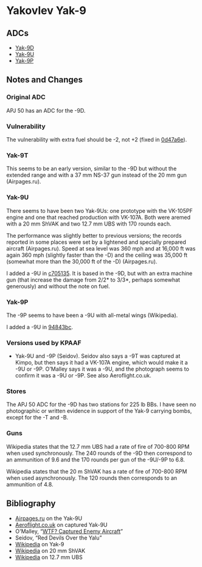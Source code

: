 # Yakovlev Yak-9

## ADCs

- [Yak-9D](Yak-9D.json)
- [Yak-9U](Yak-9U.json)
- [Yak-9P](Yak-9P.json)


## Notes and Changes

### Original ADC

APJ 50 has an ADC for the -9D.

### Vulnerability

The vulnerability with extra fuel should be -2, not +2 (fixed in [0d47a6e](https://github.com/alanwatsonforster/apxo/commit/0d47a6e3a58299644825bf1d6405d230743c1a48)).

### Yak-9T

This seems to be an early version, similar to the -9D but without the extended range and with a 37 mm NS-37 gun instead of the 20 mm gun (Airpages.ru).

### Yak-9U

There seems to have been two Yak-9Us: one prototype with the VK-105PF engine and one that reached production with VK-107A. Both were aremed with a 20 mm ShVAK and two 12.7 mm UBS with 170 rounds each. 

The performance was slightly better to previous versions; the records reported in some places were set by a lightened and specially prepared aircraft (Airpages.ru). Speed at sea level was 360 mph and at 16,000 ft was again 360 mph (slightly faster than the -D) and the ceiling was 35,000 ft (somewhat more than the 30,000 ft of the -D) (Airpages.ru). 

I added a -9U in [c705135](https://github.com/alanwatsonforster/apxo/commit/c7051355df7d7c981cb48046d6883e7ba459aa24). It is based in the -9D, but with an extra machine gun (that increase the damage from 2/2* to 3/3*, perhaps somewhat generously) and without the note on fuel.

### Yak-9P

The -9P seems to have been a -9U with all-metal wings (Wikipedia).

I added a -9U in [94843bc](https://github.com/alanwatsonforster/apxo/commit/94843bc0c4b4e70d8a669ec2de628d24c948e3e5).

### Versions used by KPAAF

- Yak-9U and -9P (Seidov).  Seidov also says a -9T was captured at Kimpo, but then says it had a VK-107A engine, which would make it a -9U or -9P. O'Malley says it was a -9U, and the photograph seems to confirm it was a -9U or -9P. See also Aeroflight.co.uk.

### Stores

The APJ 50 ADC for the -9D has two stations for 225 lb BBs. I have seen no photographic or written evidence in support of the Yak-9 carrying bombs, except for the -T and -B.

### Guns

Wikipedia states that the 12.7 mm UBS had a rate of fire of 700-800 RPM when used synchronously. The 240 rounds of the -9D then correspond to an ammunition of 9.6 and the 170 rounds per gun of the -9U/-9P to 6.8.

Wikipedia states that the 20 m ShVAK has a rate of fire of 700-800 RPM when used asynchronously. The 120 rounds then corresponds to an ammunition of 4.8.

## Bibliography

- [Airpages.ru](https://airpages.ru/eng/ru/yak9u.shtml) on the Yak-9U
- [Aeroflight.co.uk](https://www.aeroflight.co.uk/tag/yak-9) on captured Yak-9U
- O'Malley, “[WTF? Captured Enemy Aircraft](https://www.vintagewings.ca/stories/wtf)”
- Seidov, “Red Devils Over the Yalu”
- [Wikipedia](https://en.wikipedia.org/wiki/Yakovlev_Yak-9) on Yak-9
- [Wikipedia](https://en.wikipedia.org/wiki/ShVAK_cannon) on 20 mm ShVAK
- [Wikipedia](https://en.wikipedia.org/wiki/Berezin_UB) on 12.7 mm UBS
